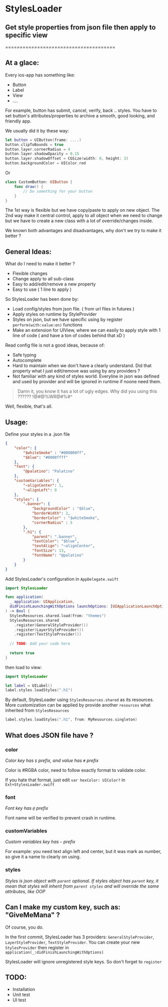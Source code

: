 # StylesLoader
## Get style properties from json file then apply to specific view
======================================

## At a glace:

Every ios-app has something like:

 - Button
 - Label
 - View
 - ....
 
For example, button has submit, cancel, verify, back .. styles. You have to set button's attributes/properties to archive a smooth, good looking, and friendly app.

We usually did it by these way:

```swift
let button = UIButton(frame: ....)
button.clipToBounds = true
button.layer.cornerRadius = 4
button.layer.shadowOpacity = 0.15
button.layer.shadowOffset = CGSize(width: 0, height: 3)
button.backgroundColor = UIColor.red 
```

Or 

```swift
class CustomButton: UIButton {
    func draw() {
        // Do something for your button
    }
}
```

The 1st way is flexible but we have copy/paste to apply on new object. The 2nd way make it central control, apply to all object when we need to change but we have to create a new class with a lot of override/changes inside.

We known both advantages and disadvantages, why don't we try to make it better ?

## General Ideas:

What do I need to make it better ?

- Flexible changes
- Change apply to all sub-class
- Easy to add/edit/remove a new property
- Easy to use ( 1 line to apply )

So StylesLoader has been done by:
- Load config/styles from json file. ( from url files in futures )
- Apply styles on runtime by StyleProvider
- Styles on json, but we have specific using by register ```perform(with:value:on)``` functions
- Make an extension for UIView, where we can easily to apply style with 1 line of code ( and have a ton of codes behind that xD )

Read config file is not a good ideas, because of:
- Safe typing 
- Autocomplete
- Hard to maintain when we don't have a clearly understand. Did that property what I just edit/remove was using by any providers ?
- Not familiar with any kind of styles world. Everyline in json was defined and used by provider and will be ignored in runtime if noone need them.

> Damn it, you know it has a lot of ugly edges. Why did you using this ?????? !@#$@$%WR@#%#^

Well, flexible, that's all.

## Usage:

Define your styles in a .json file 
```json
{
    "color": {
        "$whiteSmoke" : "#000000ff",
        "$blue": "#0000ffff"
    },
    "font": {
        "@palatino": "Palatino"
    },
    "customVariables": {
        "~alignCenter": 1,
        "~alignLeft": 0
    },
    "styles": {
        ".banner": {
            "backgroundColor" : "$blue",
            "borderWidth": 2,
            "borderColor" : "$whiteSmoke",
            "cornerRadius" : 5
        },
        ".h1": {
            "parent": ".banner",
            "textColor": "$blue",
            "textAlign": "~alignCenter",
            "fontSize": 13,
            "fontName": "@palatino"
        }
    }
}
```

Add StylesLoader's configuration in ```AppDelegate.swift```

```swift
import StylesLoader

func application(
  _ application: UIApplication, 
  didFinishLaunchingWithOptions launchOptions: [UIApplicationLaunchOptionsKey: Any]?
) -> Bool {
  StylesResources.shared.load(from: "themes")
  StylesResources.shared
    .register(GeneralStyleProvider())
    .register(LayerStyleProvider())
    .register(TextStyleProvider())
    
  // TODO: Add your code here
  
  return true
}

```

then load to view:

```swift
import StylesLoader

let label = UILabel()
label.styles.loadStyles(".h1")
```

By default, StylesLoader using `StylesResources.shared` as its resources. More customization can be applied by provide another `resources` what inherited from `StylesResources`

```swift
label.styles.loadStyles(".h1", from: MyResources.singleton)
```

## What does JSON file have ?

### color
*Color key has `$` prefix, and value has `#` prefix*

Color is #RGBA color, need to follow exactly format to validate color.

If you hate that format, just edit `var hexColor: UIColor?` in `Ext+StylesLoader.swift`

### font

*Font key has `@` prefix*

Font name will be verified to prevent crash in runtime.

### customVariables

*Custom variables key has `~` prefix*

For example: you need text align left and center, but it was mark as number, so give it a name to clearly on using.

### styles
*Styles is json object with `parent` optional. If styles object has `parent` key, it mean that styles will inherit from `parent styles` and will override the same attributes, like OOP*

## Can I make my custom key, such as: "GiveMeMana" ?
Of course, you do. 

In the first commit, StylesLoader has 3 providers: `GeneralStyleProvider`, `LayerStyleProvider`, `TextStyleProvider`. You can create your new `StylesProvider` then register in `application(_:didFinishLaunchingWithOptions)`

StylesLoader will ignore unregistered style keys. So don't forget to `register`

## TODO:
- Installation
- Unit test
- UI test


